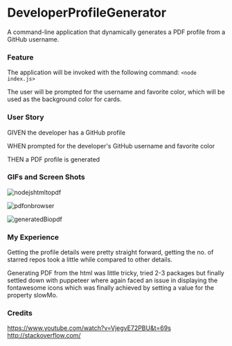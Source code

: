 # DeveloperProfileGenerator
A command-line application that dynamically generates a PDF profile from a GitHub username.

### Feature

The application will be invoked with the following command:
`<node index.js>`

The user will be prompted for the username and favorite color, which will be used as the background color for cards.

### User Story

GIVEN the developer has a GitHub profile

WHEN prompted for the developer's GitHub username and favorite color

THEN a PDF profile is generated

### GIFs and Screen Shots 

![nodejshtmltopdf](https://user-images.githubusercontent.com/54964461/73587251-b370a880-4487-11ea-902c-605cd821d632.gif)

![pdfonbrowser](https://user-images.githubusercontent.com/54964461/73480728-76fa5b00-4368-11ea-8828-2b18e6870088.gif)

![generatedBiopdf](https://user-images.githubusercontent.com/54964461/73480741-7f529600-4368-11ea-9d33-587f0744d209.png)

### My Experience
Getting the profile details were pretty straight forward, getting the no. of starred repos took a little while compared to other details.

Generating PDF from the html was little tricky, tried 2-3 packages but finally settled down with puppeteer where again faced an issue in displaying the fontawesome icons which was finally achieved by setting a value for the property slowMo.

### Credits
https://www.youtube.com/watch?v=VjegyE72PBU&t=69s
http://stackoverflow.com/